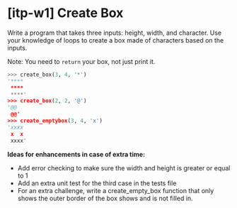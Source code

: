 # [itp-w1] Create Box

Write a program that takes three inputs: height, width, and character.
Use your knowledge of loops to create a box made of characters based on the inputs.

Note: You need to `return` your box, not just print it.

```python
>>> create_box(3, 4, '*')
'****
 ****
 ****'
>>> create_box(2, 2, '@')
'@@
 @@'
>>> create_emptybox(3, 4, 'x')
'xxxx
 x  x
 xxxx'
```

**Ideas for enhancements in case of extra time:**
- Add error checking to make sure the width and height is greater or equal to 1
- Add an extra unit test for the third case in the tests file
- For an extra challenge, write a create_empty_box function that only shows the 
outer border of the box shows and is not filled in.


